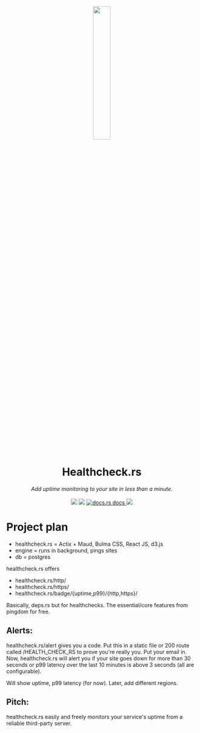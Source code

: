 <div align="center">
  <img src="https://user-images.githubusercontent.com/5386772/137594938-e5bcaf58-79d7-4042-bfdf-1887d9b5e446.png" width="30%"/>
  <h1>Healthcheck.rs</h1>
 <em>
  Add uptime monitoring to your site in less than a minute.
 </em>
</div>
<br />

<div align="center" markdown="1">
<a href ="https://deps.rs/repo/github/hermodapp/api" target="_blank"><img src="https://deps.rs/repo/github/hermodapp/api/status.svg" /></a>
<a href ="https://github.com/hermodapp/api/actions/workflows/general.yml"  target="_blank"><img src="https://github.com/hermodapp/api/actions/workflows/general.yml/badge.svg" /></a>
<a href="https://docs.rs/hermod-api/*/hermod_api/"  target="_blank">
    <img src="https://img.shields.io/badge/docs-latest-blue.svg"
      alt="docs.rs docs" />
  </a>
    <img src="https://img.shields.io/website-up-down-green-red/https/api.hermodapp.com/health_check" />
</div>

# Project plan
- healthcheck.rs = Actix + Maud, Bulma CSS, React JS, d3.js
- engine = runs in background, pings sites
- db = postgres

healthcheck.rs offers
- healthcheck.rs/http/<YOURSITE>
- healthcheck.rs/https/<YOURSITE>
- healthcheck.rs/badge/{uptime,p99}/{http,https}/<YOURSITE>
  
Basically, deps.rs but for healthchecks. The essential/core features from pingdom for free.
  
## Alerts: 
healthcheck.rs/alert gives you a code. Put this in a static file or 200 route called /HEALTH_CHECK_RS to prove you're really you. Put your email in.
Now, healthcheck.rs will alert you if your site goes down for more than 30 seconds or p99 latency over the last 10 minutes is above 3 seconds (all are configurable).

Will show uptime, p99 latency (for now). Later, add different regions.

  
 ## Pitch: 
healthcheck.rs easily and freely monitors your service's uptime from a reliable third-party server.
